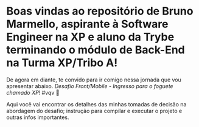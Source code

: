 # Boas vindas ao repositório de Bruno Marmello, aspirante à Software Engineer na XP e aluno da Trybe terminando o módulo de Back-End na Turma XP/Tribo A!

De agora em diante, te convido para ir comigo nessa jornada que vou apresentar abaixo.  _Desafio Front/Mobile - Ingresso para o foguete chamado XP_! #vqv 🚀

Aqui você vai encontrar os detalhes das minhas tomadas de decisão na abordagem do desafio; instrução para compilar e executar o projeto e outras infos importantes.
